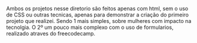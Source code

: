 Ambos os projetos nesse diretorio são feitos apenas com html, sem o uso de CSS ou outras tecnicas, apenas para demonstrar a criação do primeiro projeto que realizei.
Sendo 1 mais simples, sobre mulheres com impacto na tecnolgia.
O 2º um pouco mais complexo com o uso de formularios, realizado atraves do freecodecamp.
